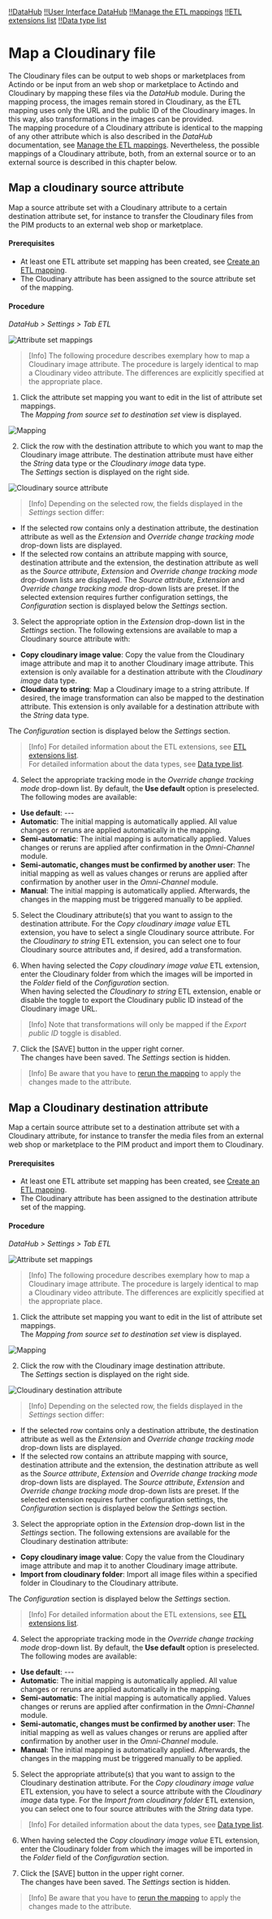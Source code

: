 [!!DataHub](DataHub)
[!!User Interface DataHub](../../DataHub/UserInterface/00_UserInterface.md)
[!!Manage the ETL mappings](../../DataHub/Operation/01_ManageETLMappings.md)
[!!ETL extensions list](../../DataHub/UserInterface/03_ETLExtensions.md)
[!!Data type list](../../PIM/UserInterface/04_DataTypeList.md)

# Map a Cloudinary file

The Cloudinary files can be output to web shops or marketplaces from Actindo or be input from an web shop or marketplace to Actindo and Cloudinary by mapping these files via the *DataHub* module. During the mapping process, the images remain stored in Cloudinary, as the ETL mapping uses only the URL and the public ID of the Cloudinary images. In this way, also transformations in the images can be provided.   
The mapping procedure of a Cloudinary attribute is identical to the mapping of any other attribute which is also described in the *DataHub* documentation, see [Manage the ETL mappings](../../DataHub/Operation/01_ManageETLMappings.md).
Nevertheless, the possible mappings of a Cloudinary attribute, both, from an external source or to an external source is described in this chapter below.   


## Map a cloudinary source attribute

Map a source attribute set with a Cloudinary attribute to a certain destination attribute set, for instance to transfer the Cloudinary files from the PIM products to an external web shop or marketplace.

#### Prerequisites

- At least one ETL attribute set mapping has been created, see [Create an ETL mapping](../../DataHub/Operation/01_ManageETLMappings.md#create-an-ETL-mapping).
- The Cloudinary attribute has been assigned to the source attribute set of the mapping.

#### Procedure

*DataHub > Settings > Tab ETL*

![Attribute set mappings](../../Assets/Screenshots/DataHub/Settings/ETL/AttributeSetMappings.png "[Attribute set mappings]")

> [Info] The following procedure describes exemplary how to map a Cloudinary image attribute. The procedure is largely identical to map a Cloudinary video attribute. The differences are explicitly specified at the appropriate place.

1. Click the attribute set mapping you want to edit in the list of attribute set mappings.   
  The *Mapping from source set to destination set* view is displayed.

  ![Mapping](../../Assets/Screenshots/DataHub/Settings/ETL/Mapping.png "[Mapping]")

2. Click the row with the destination attribute to which you want to map the Cloudinary image attribute. The destination attribute must have either the *String* data type or the *Cloudinary image* data type.  
  The *Settings* section is displayed on the right side.

  ![Cloudinary source attribute](../../Assets/Screenshots/DataHub/Settings/ETL/CloudinarySourceAttribute.png "[Cloudinary source attribute]")

  > [Info] Depending on the selected row, the fields displayed in the *Settings* section differ:
  - If the selected row contains only a destination attribute, the destination attribute as well as the *Extension* and *Override change tracking mode* drop-down lists are displayed.
  - If the selected row contains an attribute mapping with source, destination attribute and the extension, the destination attribute as well as the *Source attribute*, *Extension* and *Override change tracking mode* drop-down lists are displayed. The *Source attribute*, *Extension* and *Override change tracking mode* drop-down lists are preset. If the selected extension requires further configuration settings, the *Configuration* section is displayed below the *Settings* section.  


3. Select the appropriate option in the *Extension* drop-down list in the *Settings* section. The following extensions are available to map a Cloudinary source attribute with:
  - **Copy cloudinary image value**: Copy the value from the Cloudinary image attribute and map it to another Cloudinary image attribute. This extension is only available for a destination attribute with the *Cloudinary image* data type.
  - **Cloudinary to string**: Map a Cloudinary image to a string attribute. If desired, the image transformation can also be mapped to the destination attribute. This extension is only available for a destination attribute with the *String* data type.

  The *Configuration* section is displayed below the *Settings* section.

  > [Info] For detailed information about the ETL extensions, see [ETL extensions list](../../DataHub/UserInterface/03_ETLExtensions.md).   
  For detailed information about the data types, see [Data type list](../../PIM/UserInterface/04_DataTypeList.md).


4. Select the appropriate tracking mode in the *Override change tracking mode* drop-down list. By default, the **Use default** option is preselected. The following modes are available:
  - **Use default**: ---
  - **Automatic**: The initial mapping is automatically applied. All value changes or reruns are applied automatically in the mapping.  
  - **Semi-automatic**: The initial mapping is automatically applied. Values changes or reruns are applied after confirmation in the *Omni-Channel* module.
  - **Semi-automatic, changes must be confirmed by another user**: The initial mapping as well as values changes or reruns are applied after confirmation by another user in the *Omni-Channel* module.
  - **Manual**: The initial mapping is automatically applied. Afterwards, the changes in the mapping must be triggered manually to be applied.


5. Select the Cloudinary attribute(s) that you want to assign to the destination attribute. For the *Copy cloudinary image value* ETL extension, you have to select a single Cloudinary source attribute. For the *Cloudinary to string* ETL extension, you can select one to four Cloudinary source attributes and, if desired, add a transformation.

6. When having selected the *Copy cloudinary image value* ETL extension, enter the Cloudinary folder from which the images will be imported in the *Folder* field of the *Configuration* section.    
When having selected the *Cloudinary to string* ETL extension, enable or disable the toggle to export the Cloudinary public ID instead of the Cloudinary image URL.

  > [Info] Note that transformations will only be mapped if the *Export public ID* toggle is disabled.

7. Click the [SAVE] button in the upper right corner.   
  The changes have been saved. The *Settings* section is hidden.

  > [Info] Be aware that you have to [rerun the mapping](../../DataHub/Operation/01_ManageETLMappings.md#rerun-an-etl-mapping) to apply the changes made to the attribute.



## Map a Cloudinary destination attribute

Map a certain source attribute set to a destination attribute set with a Cloudinary attribute, for instance to transfer the media files from an external web shop or marketplace to the PIM product and import them to Cloudinary.

#### Prerequisites

- At least one ETL attribute set mapping has been created, see [Create an ETL mapping](../../DataHub/Operation/01_ManageETLMappings.md#create-an-ETL-mapping).
- The Cloudinary attribute has been assigned to the destination attribute set of the mapping.

#### Procedure

*DataHub > Settings > Tab ETL*

![Attribute set mappings](../../Assets/Screenshots/DataHub/Settings/ETL/AttributeSetMappings.png "[Attribute set mappings]")

> [Info] The following procedure describes exemplary how to map a Cloudinary image attribute. The procedure is largely identical to map a Cloudinary video attribute. The differences are explicitly specified at the appropriate place.

1. Click the attribute set mapping you want to edit in the list of attribute set mappings.   
  The *Mapping from source set to destination set* view is displayed.

  ![Mapping](../../Assets/Screenshots/DataHub/Settings/ETL/Mapping.png "[Mapping]")

2. Click the row with the Cloudinary image destination attribute.   
  The *Settings* section is displayed on the right side.

  ![Cloudinary destination attribute](../../Assets/Screenshots/DataHub/Settings/ETL/CloudinaryDestinationAttribute.png "[Cloudinary destination attribute]")

  > [Info] Depending on the selected row, the fields displayed in the *Settings* section differ:
  - If the selected row contains only a destination attribute, the destination attribute as well as the *Extension* and *Override change tracking mode* drop-down lists are displayed.
  - If the selected row contains an attribute mapping with source, destination attribute and the extension, the destination attribute as well as the *Source attribute*, *Extension* and *Override change tracking mode* drop-down lists are displayed. The *Source attribute*, *Extension* and *Override change tracking mode* drop-down lists are preset. If the selected extension requires further configuration settings, the *Configuration* section is displayed below the *Settings* section.  


3. Select the appropriate option in the *Extension* drop-down list in the *Settings* section. The following extensions are available for the Cloudinary destination attribute:
  - **Copy cloudinary image value**: Copy the value from the Cloudinary image attribute and map it to another Cloudinary image attribute.
  - **Import from cloudinary folder**: Import all image files within a specified folder in Cloudinary to the Cloudinary attribute.    

  The *Configuration* section is displayed below the *Settings* section.

  > [Info] For detailed information about the ETL extensions, see [ETL extensions list](../../DataHub/UserInterface/03_ETLExtensions.md).

4. Select the appropriate tracking mode in the *Override change tracking mode* drop-down list. By default, the **Use default** option is preselected. The following modes are available:
  - **Use default**: ---
  - **Automatic**: The initial mapping is automatically applied. All value changes or reruns are applied automatically in the mapping.  
  - **Semi-automatic**: The initial mapping is automatically applied. Values changes or reruns are applied after confirmation in the *Omni-Channel* module.
  - **Semi-automatic, changes must be confirmed by another user**: The initial mapping as well as values changes or reruns are applied after confirmation by another user in the *Omni-Channel* module.
  - **Manual**: The initial mapping is automatically applied. Afterwards, the changes in the mapping must be triggered manually to be applied.


5. Select the appropriate attribute(s) that you want to assign to the Cloudinary destination attribute. For the *Copy cloudinary image value* ETL extension, you have to select a source attribute with the *Cloudinary image* data type. For the *Import from cloudinary folder* ETL extension, you can select one to four source attributes with the *String* data type.

  > [Info] For detailed information about the data types, see [Data type list](../../PIM/UserInterface/04_DataTypeList.md).

6. When having selected the *Copy cloudinary image value* ETL extension, enter the Cloudinary folder from which the images will be imported in the *Folder* field of the *Configuration* section.   

7. Click the [SAVE] button in the upper right corner.   
  The changes have been saved. The *Settings* section is hidden.

  > [Info] Be aware that you have to [rerun the mapping](../../DataHub/Operation/01_ManageETLMappings.md#rerun-an-etl-mapping) to apply the changes made to the attribute.
